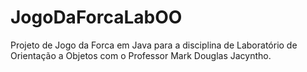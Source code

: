 # JogoDaForcaLabOO
Projeto de Jogo da Forca em Java para a disciplina de Laboratório de Orientação a Objetos com o Professor Mark Douglas Jacyntho. 
